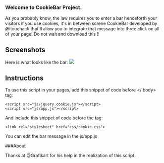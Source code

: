 ### Welcome to CookieBar Project.

As you probably know, the law requires you to enter a bar henceforth your visitors if you use cookies, it's in between screne CookieBar developed by @itouchack that'll allow you to integrate that message into three click on all of your page! Do not wait and download this !!

## Screenshots

Here is what looks like the bar:
![](http://puu.sh/bcXxA/a9249bfb76.png)

## Instructions

To use this script in your pages, add this snippet of code before </ body> tag:

```
<script src="js/jquery.cookie.js"></script>
<script src="js/app.js"></script>
```

And include this snippet of code before the </head> tag:

```
<link rel="stylesheet" href="css/cookie.css">
```

You can edit the bar message in the js/app.js

###About

Thanks at @Grafikart for his help in the realization of this script.

